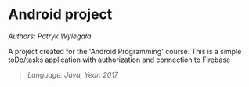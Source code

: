 # Android project
*Authors: Patryk Wylegała*

A project created for the 'Android Programming' course. This is a simple toDo/tasks application with authorization and connection to Firebase
>*Language: Java,*
>*Year: 2017*